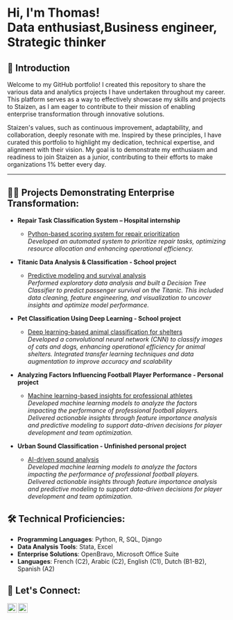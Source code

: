 <h1>Hi, I'm Thomas!<br/>Data enthusiast</a>,Business engineer</a>, Strategic thinker</a></h1>

<h2>📖 Introduction</h2>

Welcome to my GitHub portfolio! I created this repository to share the various data and analytics projects I have undertaken throughout my career. This platform serves as a way to effectively showcase my skills and projects to Staizen, as I am eager to contribute to their mission of enabling enterprise transformation through innovative solutions.

Staizen's values, such as continuous improvement, adaptability, and collaboration, deeply resonate with me. Inspired by these principles, I have curated this portfolio to highlight my dedication, technical expertise, and alignment with their vision. My goal is to demonstrate my enthusiasm and readiness to join Staizen as a junior, contributing to their efforts to make organizations 1% better every day.

---

<h2>👨‍💻 Projects Demonstrating Enterprise Transformation:</h2>

- **Repair Task Classification System – Hospital internship**
  - [Python-based scoring system for repair prioritization](https://github.com/Thomas-stac/Task-classification-/tree/main)  
    *Developed an automated system to prioritize repair tasks, optimizing resource allocation and enhancing operational efficiency.*

- **Titanic Data Analysis & Classification - School project**
  - [Predictive modeling and survival analysis](https://github.com/Thomas-stac/Titanic-data-analysis)  
    *Performed exploratory data analysis and built a Decision Tree Classifier to predict passenger survival on the Titanic. This included data cleaning, feature engineering, and visualization to uncover insights and optimize model performance.*

- **Pet Classification Using Deep Learning - School project**
  - [Deep learning-based animal classification for shelters](https://github.com/Thomas-stac/Pet-Classification)  
    *Developed a convolutional neural network (CNN) to classify images of cats and dogs, enhancing operational efficiency for animal shelters. Integrated transfer learning techniques and data augmentation to improve accuracy and scalability*

- **Analyzing Factors Influencing Football Player Performance - Personal project**
  - [Machine learning-based insights for professional athletes](https://github.com/Thomas-stac/Factors-Influencing-Football-Player-Performance)  
    *Developed machine learning models to analyze the factors impacting the performance of professional football players. Delivered actionable insights through feature importance analysis and predictive modeling to support data-driven decisions for player development and team optimization.*

- **Urban Sound Classification - Unfinished personal project**
  - [AI-driven sound analysis](https://github.com/Thomas-stac/Urban-Sound-Classification/tree/main)  
    *Developed machine learning models to analyze the factors impacting the performance of professional football players. Delivered actionable insights through feature importance analysis and predictive modeling to support data-driven decisions for player development and team optimization.*
    
<h2>🛠️ Technical Proficiencies:</h2>

- **Programming Languages**: Python, R, SQL, Django
- **Data Analysis Tools**: Stata, Excel
- **Enterprise Solutions**: OpenBravo, Microsoft Office Suite
- **Languages**: French (C2), Arabic (C2), English (C1), Dutch (B1-B2), Spanish (A2)

<h2>🤝 Let's Connect:</h2>

[<img align="left" alt="Thomas Selen | LinkedIn" width="22px" src="https://cdn.jsdelivr.net/npm/simple-icons@v3/icons/linkedin.svg" />][linkedin]
[<img align="left" alt="Thomas Selen | Email" width="22px" src="https://cdn.jsdelivr.net/npm/simple-icons@v3/icons/gmail.svg" />][email]

[linkedin]: https://www.linkedin.com/in/thomas-selen-2aa890264
[email]: mailto:Thomaselen5@gmail.com

<!--
**thomas-selen/thomas-selen** is a ✨ _special_ ✨ repository because its `README.md` (this file) appears on your GitHub profile.
-->

